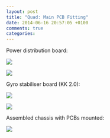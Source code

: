 ```yaml
---
layout: post
title: "Quad: Main PCB Fitting"
date: 2014-06-16 20:57:05 +0100
comments: true
categories: 
---
```


Power distribution board:

![](http://files.ianrenton.com/sites/quadcopter/15.jpg)

![](http://files.ianrenton.com/sites/quadcopter/16.jpg)

Gyro stabiliser board (KK 2.0):

![](http://files.ianrenton.com/sites/quadcopter/17.jpg)

![](http://files.ianrenton.com/sites/quadcopter/18.jpg)

Assembled chassis with PCBs mounted:

![](http://files.ianrenton.com/sites/quadcopter/19.jpg)
